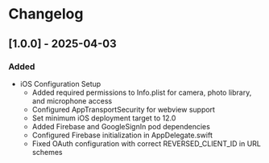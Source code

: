 # Changelog

## [1.0.0] - 2025-04-03

### Added
- iOS Configuration Setup
  - Added required permissions to Info.plist for camera, photo library, and microphone access
  - Configured AppTransportSecurity for webview support
  - Set minimum iOS deployment target to 12.0
  - Added Firebase and GoogleSignIn pod dependencies
  - Configured Firebase initialization in AppDelegate.swift
  - Fixed OAuth configuration with correct REVERSED_CLIENT_ID in URL schemes
